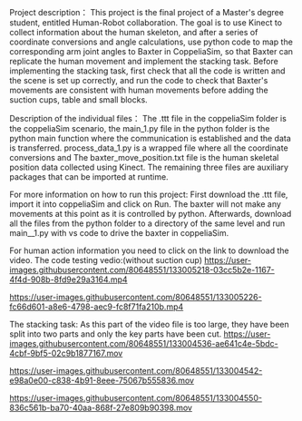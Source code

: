 Project description：
This project is the final project of a Master's degree student, entitled Human-Robot collaboration. The goal is to use Kinect to collect information about the human skeleton, and after a series of coordinate conversions and angle calculations, use python code to map the corresponding arm joint angles to Baxter in CoppeliaSim, so that Baxter can replicate the human movement and implement the stacking task. Before implementing the stacking task, first check that all the code is written and the scene is set up correctly, and run the code to check that Baxter's movements are consistent with human movements before adding the suction cups, table and small blocks.

Description of the individual files：
The .ttt file in the coppeliaSim folder is the coppeliaSim scenario, the main_1.py file in the python folder is the python main function where the communication is established and the data is transferred. process_data_1.py is a wrapped file where all the coordinate conversions and The baxter_move_position.txt file is the human skeletal position data collected using Kinect. The remaining three files are auxiliary packages that can be imported at runtime.

For more information on how to run this project:
First download the .ttt file, import it into coppeliaSim and click on Run. The baxter will not make any movements at this point as it is controlled by python. Afterwards, download all the files from the python folder to a directory of the same level and run main__1.py with vs code to drive the baxter in coppeliaSim.

For human action information you need to click on the link to download the video.
The code testing vedio:(without suction cup)
https://user-images.githubusercontent.com/80648551/133005218-03cc5b2e-1167-4f4d-908b-8fd9e29a3164.mp4


https://user-images.githubusercontent.com/80648551/133005226-fc66d601-a8e6-4798-aec9-fc8f71fa210b.mp4

The stacking task:
As this part of the video file is too large, they have been split into two parts and only the key parts have been cut.
https://user-images.githubusercontent.com/80648551/133004536-ae641c4e-5bdc-4cbf-9bf5-02c9b1877167.mov


https://user-images.githubusercontent.com/80648551/133004542-e98a0e00-c838-4b91-8eee-75067b555836.mov


https://user-images.githubusercontent.com/80648551/133004550-836c561b-ba70-40aa-868f-27e809b90398.mov
